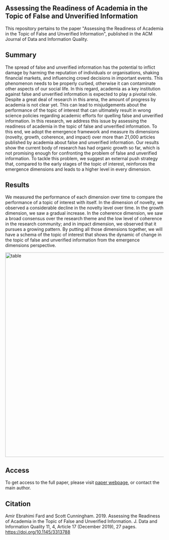 ## Assessing the Readiness of Academia in the Topic of False and Unverified Information

This repository pertains to the paper "Assessing the Readiness of Academia in the Topic of False and Unverified Information", published in the ACM Journal of Data and Information Quality. 


## Summary
The spread of false and unverified information has the potential to inflict damage by harming the reputation of individuals or organisations, shaking financial markets, and influencing crowd decisions in important events. This phenomenon needs to be properly curbed, otherwise it can contaminate other aspects of our social life. In this regard, academia as a key institution against false and unverified information is expected to play a pivotal role. Despite a great deal of research in this arena, the amount of progress by academia is not clear yet. This can lead to misjudgements about the performance of the topic of interest that can ultimately result in wrong science policies regarding academic efforts for quelling false and unverified information. In this research, we address this issue by assessing the readiness of academia in the topic of false and unverified information. To this end, we adopt the emergence framework and measure its dimensions (novelty, growth, coherence, and impact) over more than 21,000 articles published by academia about false and unverified information. Our results show the current body of research has had organic growth so far, which is not promising enough for confronting the problem of false and unverified information. To tackle this problem, we suggest an external push strategy that, compared to the early stages of the topic of interest, reinforces the emergence dimensions and leads to a higher level in every dimension.


## Results
We measured the performance of each dimension over time to compare the performance of a topic of interest with itself. In the dimension of novelty, we observed a considerable decline in the novelty level over time. In the growth dimension, we saw a gradual increase. In the coherence dimension, we saw a broad consensus over the research theme and the low level of coherence in the research community; and in impact dimension, we observed that it pursues a growing pattern. By putting all those dimensions together, we will have a schema of the topic of interest that shows the dynamic of change in the topic of false and unverified information from the emergence dimensions perspective.

<img width="648" alt="table" src="https://user-images.githubusercontent.com/70349945/184714107-9b6aa7f4-416a-409d-a778-3a39ecafee08.PNG">


## Access
To get access to the full paper, please visit [paper webpage](https://dl.acm.org/doi/abs/10.1145/3313788), or contact the main author. 

## Citation
Amir Ebrahimi Fard and Scott Cunningham. 2019. Assessing the Readiness of Academia in the Topic of False and Unverified Information. J. Data and Information Quality 11, 4, Article 17 (December 2019), 27 pages. https://doi.org/10.1145/3313788
